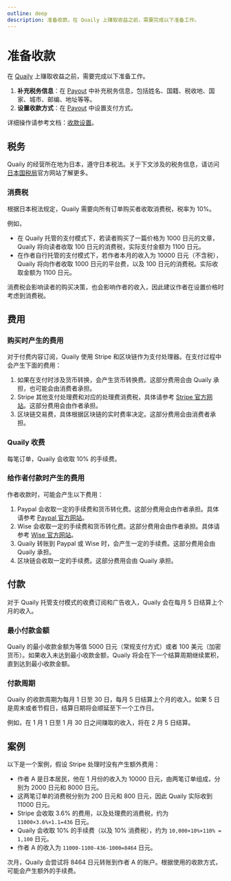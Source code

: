 ```yaml
---
outline: deep
description: 准备收款。在 Quaily 上赚取收益之前，需要完成以下准备工作。
---
```


# 准备收款

在 [Quaily](https://quaily.com) 上赚取收益之前，需要完成以下准备工作。

1. **补充税务信息**：在 [Payout](https://quaily.com/dashboard/profile/payout) 中补充税务信息，包括姓名、国籍、税收地、国家、城市、邮编、地址等等。
2. **设置收款方式**：在 [Payout](https://quaily.com/dashboard/profile/payout) 中设置支付方式。

详细操作请参考文档：[收款设置](./payout-settings)。

## 税务

Quaily 的经营所在地为日本，遵守日本税法。关于下文涉及的税务信息，请访问[日本国税局](https://www.nta.go.jp)官方网站了解更多。

### 消费税

根据日本税法规定，Quaily 需要向所有订单购买者收取消费税，税率为 10%。

例如，

- 在 Quaily 托管的支付模式下，若读者购买了一篇价格为 1000 日元的文章，Quaily 将向读者收取 100 日元的消费税，实际支付金额为 1100 日元。
- 在作者自行托管的支付模式下，若作者本月的收入为 10000 日元（不含税），Quaily 将向作者收取 1000 日元的平台费，以及 100 日元的消费税。实际收取金额为 1100 日元。

消费税会影响读者的购买决策，也会影响作者的收入，因此建议作者在设置价格时考虑到消费税。

## 费用

### 购买时产生的费用

对于付费内容订阅，Quaily 使用 Stripe 和区块链作为支付处理器。在支付过程中会产生下面的费用：

1. 如果在支付时涉及货币转换，会产生货币转换费。这部分费用会由 Quaily 承担，也可能会由消费者承担。
2. Stripe 其他支付处理费和对应的处理费消费税，具体请参考 [Stripe 官方网站](https://stripe.com/en-jp/pricing)。这部分费用会由作者承担。
3. 区块链交易费，具体根据区块链的实时费率决定。这部分费用会由消费者承担。

### Quaily 收费

每笔订单，Quaily 会收取 10% 的手续费。

### 给作者付款时产生的费用

作者收款时，可能会产生以下费用：

1. Paypal 会收取一定的手续费和货币转化费。这部分费用会由作者承担。具体请参考 [Paypal 官方网站](https://www.paypal.com/us/webapps/mpp/paypal-fees)。
2. Wise 会收取一定的手续费和货币转化费。这部分费用会由作者承担。具体请参考 [Wise 官方网站](https://wise.com/jp/pricing/)。
3. Quaily 转账到 Paypal 或 Wise 时，会产生一定的手续费。这部分费用会由 Quaily 承担。
4. 区块链会收取一定的手续费。这部分费用会由 Quaily 承担。

## 付款

对于 Quaily 托管支付模式的收费订阅和广告收入，Quaily 会在每月 5 日结算上个月的收入。

### 最小付款金额

Quaily 的最小收款金额为等值 5000 日元（常规支付方式）或者 100 美元（加密货币）。如果收入未达到最小收款金额，Quaily 将会在下一个结算周期继续累积，直到达到最小收款金额。

### 付款周期

Quaily 的收款周期为每月 1 日至 30 日，每月 5 日结算上个月的收入。如果 5 日是周末或者节假日，结算日期将会顺延至下一个工作日。

例如，在 1 月 1 日至 1 月 30 日之间赚取的收入，将在 2 月 5 日结算。

## 案例

以下是一个案例，假设 Stripe 处理时没有产生额外费用：

- 作者 A 是日本居民，他在 1 月份的收入为 10000 日元，由两笔订单组成，分别为 2000 日元和 8000 日元。
- 这两笔订单的消费税分别为 200 日元和 800 日元，因此 Quaily 实际收到 11000 日元。
- Stripe 会收取 3.6% 的费用，以及处理费的消费税，约为 `11000×3.6%×1.1=436` 日元。
- Quaily 会收取 10% 的手续费（以及 10% 消费税），约为 `10,000×10%×110% = 1,100` 日元。
- 作者 A 的收入为 `11000-1100-436-1000=8464` 日元。

次月，Quaily 会尝试将 8464 日元转账到作者 A 的账户。根据使用的收款方式，可能会产生额外的手续费。
